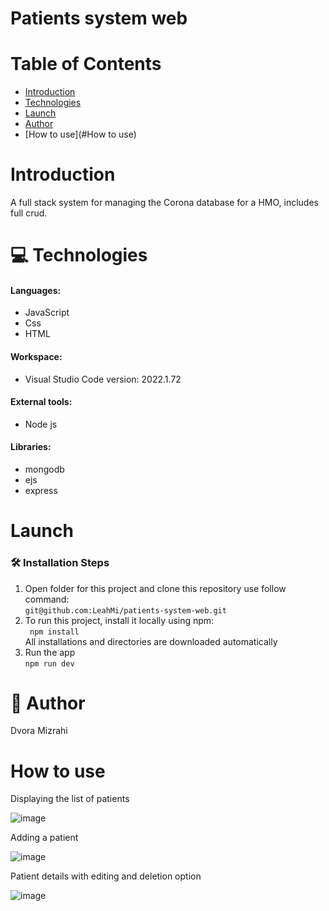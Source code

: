 # Patients system web


 
# Table of Contents 
 * [Introduction](#Introduction)
 * [Technologies](#Technologies)
 * [Launch](#Launch)
 * [Author](#Author)
 * [How to use](#How to use)
 
# Introduction
A full stack system for managing the Corona database for a HMO, includes full crud.
# 💻 Technologies 

#### Languages: <br />
  * JavaScript <br />
  * Css <br />
  * HTML <br /> 
#### Workspace: <br /> 
  * Visual Studio Code version: 2022.1.72 <br />
#### External tools:  <br />
  * Node js
 #### Libraries: <br /> 
  * mongodb <br /> 
  * ejs <br /> 
  * express <br /> 
  

# Launch
### 🛠️ Installation Steps
1. Open folder for this project and clone this repository use follow command: <br />
``` git@github.com:LeahMi/patients-system-web.git ``` <br />
2. To run this project, install it locally using npm: <br /> 
``` npm install``` <br />
All installations and directories are downloaded automatically <br />
3. Run the app <br />
```npm run dev``` <br />



# 📗 Author
Dvora Mizrahi <br />


# How to use

Displaying the list of patients

![image](https://user-images.githubusercontent.com/77249956/197381415-ce050b41-a959-4b30-b054-1762f3d684af.png)

Adding a patient

![image](https://user-images.githubusercontent.com/77249956/197381422-64cbdb32-1586-4e09-9a56-0ea7b4104ef9.png)

Patient details with editing and deletion option

![image](https://user-images.githubusercontent.com/77249956/197381470-09b8a624-37ba-4a8c-8f8d-32c05400eccc.png)




